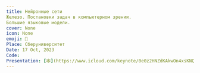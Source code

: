 ```yaml
---
title: Нейронные сети
Железо. Постановки задач в компьютерном зрении.
Большие языковые модели.
cover: None
icon: None
emoji: 🧠
Place: Сберуниверситет
Date: 17 Oct, 2023
Code: 
Presentation: [🕸](https://www.icloud.com/keynote/0e0z2HNZdKAkwOn4xsKNQVfzg#231017)
---
```


